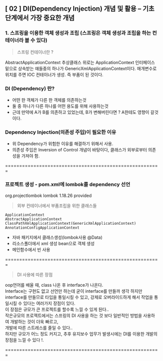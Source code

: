 ## [ 02 ] DI(Dependency Injection) 개념 및 활용 – 기초단계에서 가장 중요한 개념

### 1. 스프링을 이용한 객체 생성과 조립 (스프링은 객체 생성과 조립을 하는 컨테이너라 볼 수 있다)

> 스프링 컨테이너란 ?

AbstractApplicationContext 추상클래스 
위로는 ApplicationContext 인터페이스 
밑으로 상속받는 얘들중의 하나가 GenericXmlApplicationContext이다. 
매개변수로 위치를 주면 IOC 컨테이너가 생성.
즉 부품이 된 것이다. 

### DI (Dependency) 란?

- 어떤 한 객체가 다른 한 객체를 의존하는것
- 둘 중 하나가 다른 하나를 어떤 용도를 위해 사용하는것
- 근데 만약에 A가 B를 의존하고 있었는데, B가 변해버린다면 ?
  A한테도 영향이 갈것이다.

### Dependency Injection(의존성 주입)이 필요한 이유

- 위 Dependency가 위험한 이유를 해결하기 위해서 사용.
- 의존성 주입은 Inversion of Control 개념이 바탕이다, 클래스가 외부로부터 의존성을 가져야 함.

=======================================================

### 프로젝트 생성 - pom.xml에 lombok를 dependency 선언

<dependency>
	    <groupId>org.projectlombok</groupId>
	    <artifactId>lombok</artifactId>
	    <version>1.18.26</version>
	    <scope>provided</scope>
</dependency>


> 외부 컨테이너에서 부품조립을 위한 클래스들

	ApplicationContext
	AbstractApplicationContext
	ClassPathXmlApplicationContext(GenericXmlApplicationContext)
	AnnotationConfigApplicationContext

- 자바 패키지에서 클래스생성(lombok사용 @Data) 
- 리소스폴더에서 xml 생성 bean으로 객체 생성 
- 메인함수에서 빈 사용

=======================================================

> DI 사용에 따른 장점

oop언어를 배울 때, class 나온 후 interface가 나온다.<br>
Interface는 구현도 없고 선언만 하는데 굳이 interface를 만들까 생각 하지만<br> 
interface를 만들므로 타입을 통일시킬 수 있고, 강제로 오버라이드하게 해서 작업을 통일시킬 수 있다는 여러가지 장점이 있다.<br>
이 장점은 규모가 큰 프로젝트를 할수록 느낄 수 있게 된다..<br>
작은규모의 프로젝트에서는 스프링의 DI 사용을 하는 것 보다 일반적인 방법을 사용하여 개발하는 것이 더욱 빠르고,<br>
개발에 따른 스트레스를 줄일 수 있다..<br> 
하지만 규모가 어느 정도 커지고, 추후 유지보수 업무가 발생시에는 DI를 이용한 개발의 장점을 느낄 수 있다 !.<br>

=======================================================








